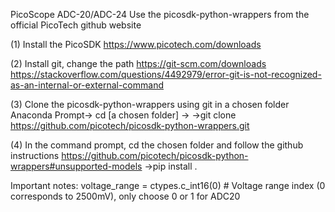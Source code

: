 PicoScope ADC-20/ADC-24
Use the picosdk-python-wrappers from the official PicoTech github website
   
(1) Install the PicoSDK
https://www.picotech.com/downloads 

(2) Install git, change the path
https://git-scm.com/downloads 
https://stackoverflow.com/questions/4492979/error-git-is-not-recognized-as-an-internal-or-external-command

(3) Clone the picosdk-python-wrappers using git in a chosen folder
Anaconda Prompt-> cd [a chosen folder] ->
->git clone https://github.com/picotech/picosdk-python-wrappers.git

(4) In the command prompt, cd the chosen folder and follow the github instructions
https://github.com/picotech/picosdk-python-wrappers#unsupported-models 
->pip install .

Important notes:
voltage_range = ctypes.c_int16(0)  # Voltage range index (0 corresponds to 2500mV), only choose 0 or 1 for ADC20
